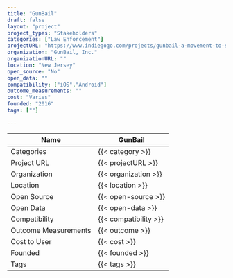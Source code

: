 ```yaml
---
title: "GunBail"
draft: false
layout: "project"
project_types: "Stakeholders"
categories: ["Law Enforcement"]
projectURL: "https://www.indiegogo.com/projects/gunbail-a-movement-to-stop-the-tears#/"
organization: "GunBail, Inc."
organizationURL: ""
location: "New Jersey"
open_source: "No"
open_data: ""
compatibility: ["iOS","Android"]
outcome_measurements: ""
cost: "Varies"
founded: "2016"
tags: [""]

---
```



Name                    |  GunBail    
------------------------|----
Categories              | {{< category >}} 
Project URL             | {{< projectURL >}} 
Organization            | {{< organization >}} 
Location                | {{< location >}} 
Open Source             | {{< open-source >}} 
Open Data               | {{< open-data >}} 
Compatibility           | {{< compatibility >}} 
Outcome Measurements    | {{< outcome >}} 
Cost to User            | {{< cost >}} 
Founded                 | {{< founded >}} 
Tags                    | {{< tags >}} 

